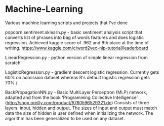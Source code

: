 # Machine-Learning
Various machine learning scripts and projects that I've done

popcorn.sentiment.sklearn.py - basic sentiment analysis script that converts list of phrases into bag of words features and does logistic regression. Achieved kaggle score of .962 and 8th place at the time of writing. https://www.kaggle.com/c/word2vec-nlp-tutorial/leaderboard

LinearRegression.py - python version of simple linear regression from scratch!

LogisticRegression.py - gradient descent logistic regression. Currently gets 60% on admission dataset whereas R's default logistic regression gets 70%.j

BackPropagationNN.py - Basic MultiLayer Perceptron (MLP) network, adapted and from the book 'Programming Collective Intelligence' (http://shop.oreilly.com/product/9780596529321.do) Consists of three layers: input, hidden and output. The sizes of input and output must match data the size of hidden is user defined when initializing the network. The algorithm has been generalized to be used on any dataset. 